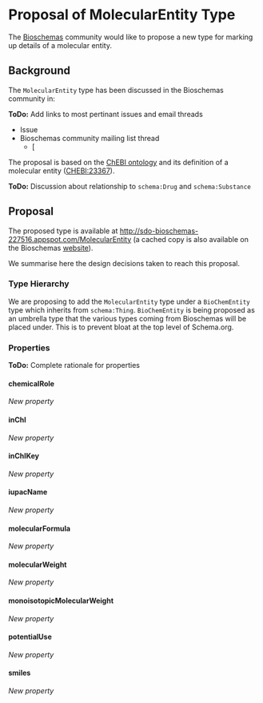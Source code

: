 # Proposal of MolecularEntity Type

The [Bioschemas](https://bioschemas.org) community would like to propose a new type for marking up details of a molecular entity. 

## Background

The `MolecularEntity` type has been discussed in the Bioschemas community in:

**ToDo:** Add links to most pertinant issues and email threads

- Issue
- Bioschemas community mailing list thread
  - [

The proposal is based on the [ChEBI ontology](https://www.ebi.ac.uk/chebi/) and its definition of a molecular entity ([CHEBI:23367](https://www.ebi.ac.uk/chebi/searchId.do?chebiId=CHEBI%3A23367)).

**ToDo:** Discussion about relationship to `schema:Drug` and `schema:Substance`

## Proposal

The proposed type is available at http://sdo-bioschemas-227516.appspot.com/MolecularEntity (a cached copy is also available on the Bioschemas [website](https://bioschemas.org/types/MolecularEntity/)).

We summarise here the design decisions taken to reach this proposal.

### Type Hierarchy

We are proposing to add the `MolecularEntity` type under a `BioChemEntity` type which inherits from `schema:Thing`. `BioChemEntity` is being proposed as an umbrella type that the various types coming from Bioschemas will be placed under. This is to prevent bloat at the top level of Schema.org.

### Properties

**ToDo:** Complete rationale for properties 

#### chemicalRole

*New property*



#### inChI

*New property*



#### inChIKey

*New property*



#### iupacName

*New property*



#### molecularFormula

*New property*



#### molecularWeight

*New property*



#### monoisotopicMolecularWeight

*New property*



#### potentialUse

*New property*



#### smiles

*New property*

